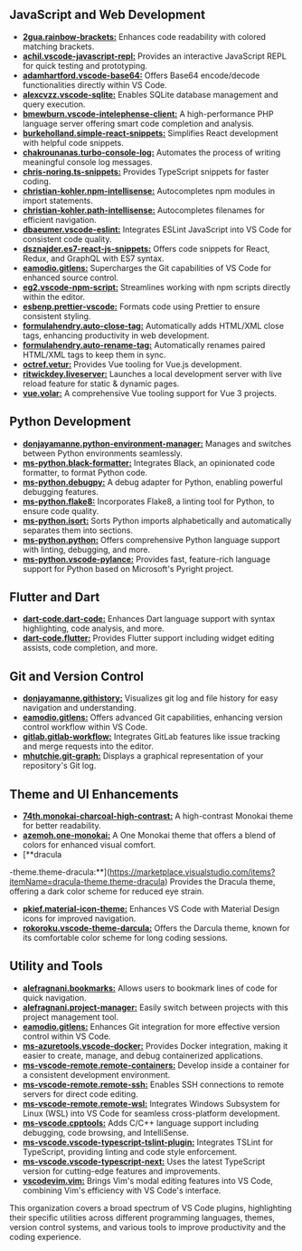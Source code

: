 ## JavaScript and Web Development

- [**2gua.rainbow-brackets:**](https://marketplace.visualstudio.com/items?itemName=2gua.rainbow-brackets) Enhances code readability with colored matching brackets.
- [**achil.vscode-javascript-repl:**](https://marketplace.visualstudio.com/items?itemName=achil.vscode-javascript-repl) Provides an interactive JavaScript REPL for quick testing and prototyping.
- [**adamhartford.vscode-base64:**](https://marketplace.visualstudio.com/items?itemName=adamhartford.vscode-base64) Offers Base64 encode/decode functionalities directly within VS Code.
- [**alexcvzz.vscode-sqlite:**](https://marketplace.visualstudio.com/items?itemName=alexcvzz.vscode-sqlite) Enables SQLite database management and query execution.
- [**bmewburn.vscode-intelephense-client:**](https://marketplace.visualstudio.com/items?itemName=bmewburn.vscode-intelephense-client) A high-performance PHP language server offering smart code completion and analysis.
- [**burkeholland.simple-react-snippets:**](https://marketplace.visualstudio.com/items?itemName=burkeholland.simple-react-snippets) Simplifies React development with helpful code snippets.
- [**chakrounanas.turbo-console-log:**](https://marketplace.visualstudio.com/items?itemName=chakrounanas.turbo-console-log) Automates the process of writing meaningful console log messages.
- [**chris-noring.ts-snippets:**](https://marketplace.visualstudio.com/items?itemName=chris-noring.ts-snippets) Provides TypeScript snippets for faster coding.
- [**christian-kohler.npm-intellisense:**](https://marketplace.visualstudio.com/items?itemName=christian-kohler.npm-intellisense) Autocompletes npm modules in import statements.
- [**christian-kohler.path-intellisense:**](https://marketplace.visualstudio.com/items?itemName=christian-kohler.path-intellisense) Autocompletes filenames for efficient navigation.
- [**dbaeumer.vscode-eslint:**](https://marketplace.visualstudio.com/items?itemName=dbaeumer.vscode-eslint) Integrates ESLint JavaScript into VS Code for consistent code quality.
- [**dsznajder.es7-react-js-snippets:**](https://marketplace.visualstudio.com/items?itemName=dsznajder.es7-react-js-snippets) Offers code snippets for React, Redux, and GraphQL with ES7 syntax.
- [**eamodio.gitlens:**](https://marketplace.visualstudio.com/items?itemName=eamodio.gitlens) Supercharges the Git capabilities of VS Code for enhanced source control.
- [**eg2.vscode-npm-script:**](https://marketplace.visualstudio.com/items?itemName=eg2.vscode-npm-script) Streamlines working with npm scripts directly within the editor.
- [**esbenp.prettier-vscode:**](https://marketplace.visualstudio.com/items?itemName=esbenp.prettier-vscode) Formats code using Prettier to ensure consistent styling.
- [**formulahendry.auto-close-tag:**](https://marketplace.visualstudio.com/items?itemName=formulahendry.auto-close-tag) Automatically adds HTML/XML close tags, enhancing productivity in web development.
- [**formulahendry.auto-rename-tag:**](https://marketplace.visualstudio.com/items?itemName=formulahendry.auto-rename-tag) Automatically renames paired HTML/XML tags to keep them in sync.
- [**octref.vetur:**](https://marketplace.visualstudio.com/items?itemName=octref.vetur) Provides Vue tooling for Vue.js development.
- [**ritwickdey.liveserver:**](https://marketplace.visualstudio.com/items?itemName=ritwickdey.liveserver) Launches a local development server with live reload feature for static & dynamic pages.
- [**vue.volar:**](https://marketplace.visualstudio.com/items?itemName=vue.volar) A comprehensive Vue tooling support for Vue 3 projects.

## Python Development

- [**donjayamanne.python-environment-manager:**](https://marketplace.visualstudio.com/items?itemName=donjayamanne.python-environment-manager) Manages and switches between Python environments seamlessly.
- [**ms-python.black-formatter:**](https://marketplace.visualstudio.com/items?itemName=ms-python.black-formatter) Integrates Black, an opinionated code formatter, to format Python code.
- [**ms-python.debugpy:**](https://marketplace.visualstudio.com/items?itemName=ms-python.debugpy) A debug adapter for Python, enabling powerful debugging features.
- [**ms-python.flake8:**](https://marketplace.visualstudio.com/items?itemName=ms-python.flake8) Incorporates Flake8, a linting tool for Python, to ensure code quality.
- [**ms-python.isort:**](https://marketplace.visualstudio.com/items?itemName=ms-python.isort) Sorts Python imports alphabetically and automatically separates them into sections.
- [**ms-python.python:**](https://marketplace.visualstudio.com/items?itemName=ms-python.python) Offers comprehensive Python language support with linting, debugging, and more.
- [**ms-python.vscode-pylance:**](https://marketplace.visualstudio.com/items?itemName=ms-python.vscode-pylance) Provides fast, feature-rich language support for Python based on Microsoft's Pyright project.

## Flutter and Dart

- [**dart-code.dart-code:**](https://marketplace.visualstudio.com/items?itemName=dart-code.dart-code) Enhances Dart language support with syntax highlighting, code analysis, and more.
- [**dart-code.flutter:**](https://marketplace.visualstudio.com/items?itemName=dart-code.flutter) Provides Flutter support including widget editing assists, code completion, and more.

## Git and Version Control

- [**donjayamanne.githistory:**](https://marketplace.visualstudio.com/items?itemName=donjayamanne.githistory) Visualizes git log and file history for easy navigation and understanding.
- [**eamodio.gitlens:**](https://marketplace.visualstudio.com/items?itemName=eamodio.gitlens) Offers advanced Git capabilities, enhancing version control workflow within VS Code.
- [**gitlab.gitlab-workflow:**](https://marketplace.visualstudio.com/items?itemName=gitlab.gitlab-workflow) Integrates GitLab features like issue tracking and merge requests into the editor.
- [**mhutchie.git-graph:**](https://marketplace.visualstudio.com/items?itemName=mhutchie.git-graph) Displays a graphical representation of your repository's Git log.

## Theme and UI Enhancements

- [**74th.monokai-charcoal-high-contrast:**](https://marketplace.visualstudio.com/items?itemName=74th.monokai-charcoal-high-contrast) A high-contrast Monokai theme for better readability.
- [**azemoh.one-monokai:**](https://marketplace.visualstudio.com/items?itemName=azemoh.one-monokai) A One Monokai theme that offers a blend of colors for enhanced visual comfort.
- [**dracula

-theme.theme-dracula:**](https://marketplace.visualstudio.com/items?itemName=dracula-theme.theme-dracula) Provides the Dracula theme, offering a dark color scheme for reduced eye strain.
- [**pkief.material-icon-theme:**](https://marketplace.visualstudio.com/items?itemName=pkief.material-icon-theme) Enhances VS Code with Material Design icons for improved navigation.
- [**rokoroku.vscode-theme-darcula:**](https://marketplace.visualstudio.com/items?itemName=rokoroku.vscode-theme-darcula) Offers the Darcula theme, known for its comfortable color scheme for long coding sessions.

## Utility and Tools

- [**alefragnani.bookmarks:**](https://marketplace.visualstudio.com/items?itemName=alefragnani.bookmarks) Allows users to bookmark lines of code for quick navigation.
- [**alefragnani.project-manager:**](https://marketplace.visualstudio.com/items?itemName=alefragnani.project-manager) Easily switch between projects with this project management tool.
- [**eamodio.gitlens:**](https://marketplace.visualstudio.com/items?itemName=eamodio.gitlens) Enhances Git integration for more effective version control within VS Code.
- [**ms-azuretools.vscode-docker:**](https://marketplace.visualstudio.com/items?itemName=ms-azuretools.vscode-docker) Provides Docker integration, making it easier to create, manage, and debug containerized applications.
- [**ms-vscode-remote.remote-containers:**](https://marketplace.visualstudio.com/items?itemName=ms-vscode-remote.remote-containers) Develop inside a container for a consistent development environment.
- [**ms-vscode-remote.remote-ssh:**](https://marketplace.visualstudio.com/items?itemName=ms-vscode-remote.remote-ssh) Enables SSH connections to remote servers for direct code editing.
- [**ms-vscode-remote.remote-wsl:**](https://marketplace.visualstudio.com/items?itemName=ms-vscode-remote.remote-wsl) Integrates Windows Subsystem for Linux (WSL) into VS Code for seamless cross-platform development.
- [**ms-vscode.cpptools:**](https://marketplace.visualstudio.com/items?itemName=ms-vscode.cpptools) Adds C/C++ language support including debugging, code browsing, and IntelliSense.
- [**ms-vscode.vscode-typescript-tslint-plugin:**](https://marketplace.visualstudio.com/items?itemName=ms-vscode.vscode-typescript-tslint-plugin) Integrates TSLint for TypeScript, providing linting and code style enforcement.
- [**ms-vscode.vscode-typescript-next:**](https://marketplace.visualstudio.com/items?itemName=ms-vscode.vscode-typescript-next) Uses the latest TypeScript version for cutting-edge features and improvements.
- [**vscodevim.vim:**](https://marketplace.visualstudio.com/items?itemName=vscodevim.vim) Brings Vim's modal editing features into VS Code, combining Vim's efficiency with VS Code's interface.

This organization covers a broad spectrum of VS Code plugins, highlighting their specific utilities across different programming languages, themes, version control systems, and various tools to improve productivity and the coding experience.
